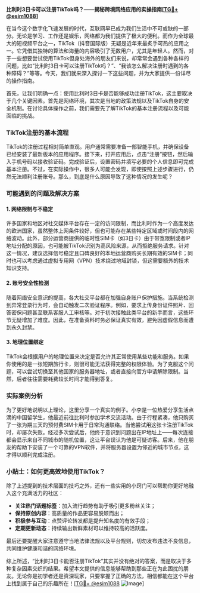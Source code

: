 **比利时3日卡可以注册TikTok吗？——揭秘跨境网络应用的实操指南[[TG💪+ @esim1088](https://t.me/s/esim1088)]**

在当今这个数字化飞速发展的时代，互联网早已成为我们生活中不可或缺的一部分。无论是学习、工作还是娱乐，网络都为我们提供了极大的便利。而作为全球最大的短视频平台之一，TikTok（抖音国际版）无疑是近年来最炙手可热的应用之一。它凭借其独特的算法和海量的内容吸引了无数用户，尤其是年轻人。然而，对于一些想要尝试使用TikTok但身处海外的朋友们来说，却常常会遇到各种各样的问题，比如“比利时3日卡可以注册TikTok吗？”、“我该怎么解决注册时遇到的各种障碍？”等等。今天，我们就来深入探讨一下这些问题，并为大家提供一份详尽的操作指南。

首先，让我们明确一点：使用比利时3日卡是否能够成功注册TikTok，这主要取决于几个关键因素。首先是网络环境，其次是当地的政策法规以及TikTok自身的安全机制。在讨论具体操作之前，我们需要先了解TikTok的基本注册流程以及可能面临的挑战。

### TikTok注册的基本流程

TikTok的注册过程相对简单直观。用户通常需要准备一部智能手机，并确保设备已经安装了最新版本的应用程序。接下来，打开应用后，点击“注册”按钮，然后输入手机号码以接收验证码。完成验证后，设置密码并填写必要的个人信息即可完成基本注册。不过，在实际操作中，很多人可能会发现，即使按照上述步骤进行，仍然无法顺利注册账号。那么，到底是什么原因导致了这种情况的发生呢？

### 可能遇到的问题及解决方案

#### 1. 网络限制与不稳定
许多国家和地区对社交媒体平台存在一定的访问限制，而比利时作为一个高度发达的欧洲国家，虽然整体上网条件较好，但也可能存在某些特定区域或时间段内的网络波动。此外，部分运营商提供的临时性SIM卡（如3日卡）由于带宽限制或者IP地址分配的原因，也可能被TikTok识别为高风险来源，从而拒绝服务请求。针对这一情况，建议选择信号稳定且口碑良好的本地运营商购买长期有效的SIM卡；同时也可以考虑通过虚拟专用网（VPN）技术绕过地域封锁，但这需要额外的技术知识支持。

#### 2. 账号安全性检测
随着网络安全意识的提高，各大社交平台都在加强自身账户保护措施。当系统检测到异常登录行为时，会自动触发二次验证程序。例如，要求上传身份证件照片、回答密保问题甚至联系客服人工审核等。对于初次接触此类平台的新手而言，这些环节无疑增加了难度。因此，在准备资料时务必保证真实有效，避免因虚假信息而遭到永久封禁。

#### 3. 地理位置绑定
TikTok会根据用户的地理位置来决定是否允许其正常使用某些功能和服务。如果你使用的是一张短期旅行卡，则很可能无法获得完整的权限体验。为了克服这个问题，可以尝试切换至其他国家的服务器地址，或者直接向官方申请解除限制。当然，后者往往需要耗费较长时间才能得到答复。

### 实际案例分析

为了更好地说明以上理论，这里分享一个真实的例子。小李是一位热爱分享生活点滴的中国留学生，他最近前往比利时参加学术交流活动。由于行程紧凑，他只购买了一张为期三天的预付费SIM卡用于日常沟通联络。当他尝试用这张卡注册TikTok时，却屡次失败。经过多次尝试后，他终于意识到问题出在IP地址上——每次连接都会显示来自不同城市的随机位置，这让平台误认为他是可疑访客。后来，他在朋友的帮助下安装了一个可靠的VPN软件，并将服务器设置为邻近的城市节点，这才得以顺利完成注册。

### 小贴士：如何更高效地使用TikTok？

除了上述提到的技术层面的技巧之外，还有一些实用的小窍门可以帮助你更好地融入这个充满活力的社区：

- **关注热门话题标签**：加入流行趋势有助于吸引更多粉丝关注；
- **保持原创内容**：高质量的作品更容易脱颖而出；
- **积极参与互动**：点赞评论转发都是提升知名度的有效手段；
- **定期更新动态**：持续输出新鲜素材可以维持较高的活跃度。

最后还要提醒大家注意遵守当地法律法规以及平台规则，切勿发布违法不良信息，共同维护健康和谐的网络环境。

综上所述，“比利时3日卡能否注册TikTok”其实并没有绝对的答案，而是取决于多种复杂因素交织的结果。希望本文提供的信息能够帮助到那些正在为此困扰的朋友。无论你是初学者还是资深玩家，只要掌握了正确的方法，相信都能在这个平台上找到属于自己的乐趣所在！[[TG💪+ @esim1088](https://t.me/s/esim1088) ![Image](https://i.postimg.cc/4NQfJmqS/Snipaste-2025-05-13-00-14-12.png)]